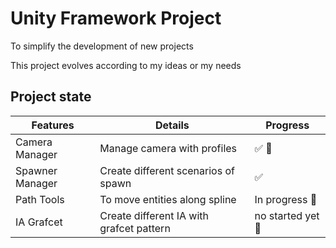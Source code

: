 # Unity Framework  Project

To simplify the development of new projects

This project evolves according to my ideas or my needs

## Project state


| Features        |Details                                   |Progress                     |
|-----------------|------------------------------------------|-----------------------------|
| Camera Manager  | Manage camera with profiles              | :white_check_mark: :bug:    |
| Spawner Manager | Create different scenarios of spawn      | :white_check_mark:          |
| Path Tools      | To move entities along spline            | In progress :construction:  |
| IA Grafcet      | Create different IA with grafcet pattern | no started yet :hammer:     |
